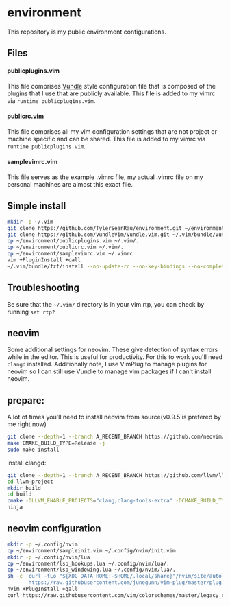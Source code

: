 # environment
This repository is my public environment configurations.

## Files

#### publicplugins.vim
This file comprises [Vundle](https://github.com/VundleVim/Vundle.vim) style configuration file that is composed of the plugins that I use that are publicly available. This file is added to my vimrc via `runtime publicplugins.vim`.

#### publicrc.vim
This file comprises all my vim configuration settings that are not project or machine specific and can be shared. This file is added to my vimrc via `runtime publicplugins.vim`.

#### samplevimrc.vim
This file serves as the example .vimrc file, my actual .vimrc file on my personal machines are almost this exact file.

## Simple install

```sh
mkdir -p ~/.vim
git clone https://github.com/TylerSeanRau/environment.git ~/environment
git clone https://github.com/VundleVim/Vundle.vim.git ~/.vim/bundle/Vundle.vim
cp ~/environment/publicplugins.vim ~/.vim/.
cp ~/environment/publicrc.vim ~/.vim/.
cp ~/environment/samplevimrc.vim ~/.vimrc
vim +PluginInstall +qall
~/.vim/bundle/fzf/install --no-update-rc --no-key-bindings --no-completion
```

## Troubleshooting

Be sure that the `~/.vim/` directory is in your vim rtp, you can check by running `set rtp?`

## neovim
Some additional settings for neovim. These give detection of syntax errors while in the editor. This is useful for productivity. For this to work you'll need `clangd` installed. Additionally note, I use VimPlug to manage plugins for neovim so I can still use Vundle to manage vim packages if I can't install neovim.

## prepare:

A lot of times you'll need to install neovim from source(v0.9.5 is prefered by me right now)

```sh
git clone --depth=1 --branch A_RECENT_BRANCH https://github.com/neovim/neovim.git
make CMAKE_BUILD_TYPE=Release -j
sudo make install
```

install clangd:

```sh
git clone --depth=1 --branch A_RECENT_BRANCH https://github.com/llvm/llvm-project.git
cd llvm-project
mkdir build
cd build
cmake -DLLVM_ENABLE_PROJECTS="clang;clang-tools-extra" -DCMAKE_BUILD_TYPE=Release -G Ninja ../llvm
ninja
```

## neovim configuration
```sh
mkdir -p ~/.config/nvim
cp ~/environment/sampleinit.vim ~/.config/nvim/init.vim
mkdir -p ~/.config/nvim/lua
cp ~/environment/lsp_hookups.lua ~/.config/nvim/lua/.
cp ~/environment/lsp_windowing.lua ~/.config/nvim/lua/.
sh -c 'curl -fLo "${XDG_DATA_HOME:-$HOME/.local/share}"/nvim/site/autoload/plug.vim --create-dirs \
       https://raw.githubusercontent.com/junegunn/vim-plug/master/plug.vim'
nvim +PlugInstall +qall
curl https://raw.githubusercontent.com/vim/colorschemes/master/legacy_colors/desert.vim -s -S --create-dirs -o ~/.config/nvim/colors/desert.vim
```
